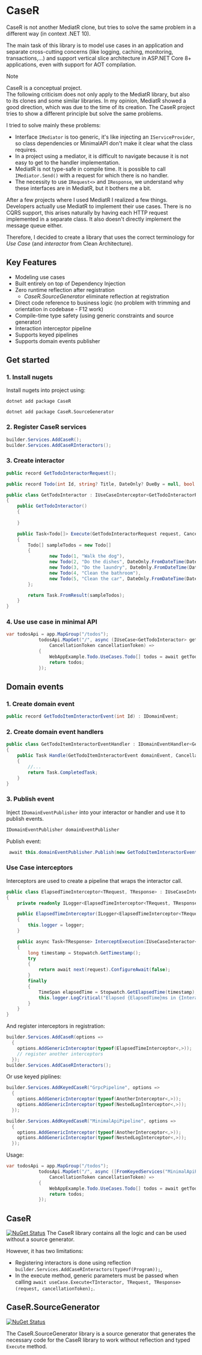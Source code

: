 # CaseR
CaseR is not another MediatR clone, but tries to solve the same problem in a different way (in context .NET 10).

The main task of this library is to model use cases in an application and separate cross-cutting concerns (like logging, caching, monitoring, transactions,...)
and support vertical slice architecture
in ASP\.NET Core 8+ applications, even with support for AOT compilation.


> [!NOTE]
> CaseR is a conceptual project.  
> The following criticism does not only apply to the MediatR library, but also to its clones and some similar libraries. In my opinion, MediatR showed a good direction, which was due to the time of its creation. The CaseR project tries to show a different principle but solve the same problems.

I tried to solve mainly these problems:
* Interface `IMediator` is too generic, it's like injecting an `IServiceProvider`,
  so class dependencies or MinimalAPI don't make it clear what the class requires.
* In a project using a mediator, it is difficult to navigate because it is not easy to get to the handler implementation.
* MediatR is not type-safe in compile time. It is possible to call `IMediator.Send()` with a request for which there is no handler.
* The necessity to use `IRequest<>` and `IResponse`, we understand why these interfaces are in MediatR, but it bothers me a bit.

After a few projects where I used MediatR I realized a few things.
Developers actually use MediatR to implement their use cases.
There is no CQRS support, this arises naturally by having each HTTP request implemented in a separate class.
It also doesn't directly implement the message queue either.

Therefore, I decided to create a library that uses the correct terminology for _Use Case_ (and _interactor_ from Clean Architecture).

## Key Features
* Modeling use cases
* Built entirely on top of Dependency Injection
* Zero runtime reflection after registration
  * _CaseR.SourceGenerator_ eliminate reflection at registration
* Direct code reference to business logic (no problem with trimming and orientation in codebase - F12 work)
* Compile-time type safety (using generic constraints and source generator)
* Interaction interceptor pipeline
* Supports keyed pipelines
* Supports domain events publisher

## Get started

### 1. Install nugets
Install nugets into project using:

`dotnet add package CaseR`

`dotnet add package CaseR.SourceGenerator`

### 2. Register CaseR services
```cs
builder.Services.AddCaseR();
builder.Services.AddCaseRInteractors();
```
### 3. Create interactor

```cs
public record GetTodoInteractorRequest();

public record Todo(int Id, string? Title, DateOnly? DueBy = null, bool IsComplete = false);

public class GetTodoInteractor : IUseCaseInterceptor<GetTodoInteractorRequest, Todo[]>
{
    public GetTodoInteractor()
    {
        
    }

    public Task<Todo[]> Execute(GetTodoInteractorRequest request, CancellationToken cancellationToken)
    {
        Todo[] sampleTodos = new Todo[] 
        {
                new Todo(1, "Walk the dog"),
                new Todo(2, "Do the dishes", DateOnly.FromDateTime(DateTime.Now)),
                new Todo(3, "Do the laundry", DateOnly.FromDateTime(DateTime.Now.AddDays(1))),
                new Todo(4, "Clean the bathroom"),
                new Todo(5, "Clean the car", DateOnly.FromDateTime(DateTime.Now.AddDays(2)))
        };

        return Task.FromResult(sampleTodos);
    }
}
```

### 4. Use use case in minimal API
```cs
var todosApi = app.MapGroup("/todos");
            todosApi.MapGet("/", async (IUseCase<GetTodoInteractor> getTodoInteractor,
                CancellationToken cancellationToken) =>
            {
                WebAppExample.Todo.UseCases.Todo[] todos = await getTodoInteractor.Execute(new GetTodoInteractorRequest(), cancellationToken);
                return todos;
            });
```

## Domain events

### 1. Create domain event
```cs
public record GetTodoItemInteractorEvent(int Id) : IDomainEvent;
```

### 2. Create domain event handlers
```cs
public class GetTodoItemInteractorEventHandler : IDomainEventHandler<GetTodoItemInteractorEvent>
{
    public Task Handle(GetTodoItemInteractorEvent domainEvent, CancellationToken cancellationToken)
    {
        //...
        return Task.CompletedTask;
    }
}
```

### 3. Publish event
Inject `IDomainEventPublisher` into your interactor or handler and use it to publish events.
```cs
IDomainEventPublisher domainEventPublisher
```

Publish event:
```cs
 await this.domainEventPublisher.Publish(new GetTodoItemInteractorEvent(request), cancellationToken);
```

### Use Case interceptors
Interceptors are used to create a pipeline that wraps the interactor call.

```cs
public class ElapsedTimeInterceptor<TRequest, TResponse> : IUseCaseInterceptor<TRequest, TResponse>
{
    private readonly ILogger<ElapsedTimeInterceptor<TRequest, TResponse>> logger;

    public ElapsedTimeInterceptor(ILogger<ElapsedTimeInterceptor<TRequest, TResponse>> logger)
    {
        this.logger = logger;
    }

    public async Task<TResponse> InterceptExecution(IUseCaseInteractor<TRequest, TResponse> useCaseInteractor, TRequest request, UseCasePerformDelegate<TRequest, TResponse> next, CancellationToken cancellationToken)
    {
        long timestamp = Stopwatch.GetTimestamp();
        try
        {
            return await next(request).ConfigureAwait(false);
        }
        finally
        {
            TimeSpan elapsedTime = Stopwatch.GetElapsedTime(timestamp);
            this.logger.LogCritical("Elapsed {ElapsedTime}ms in {InteractorName}.", elapsedTime.TotalMilliseconds, useCaseInteractor.GetType().Name);
        }
    }
}
```

And register interceptors in registration:
```cs
builder.Services.AddCaseR(options =>
  {
    options.AddGenericInterceptor(typeof(ElapsedTimeInterceptor<,>));
    // register another interceptors
  });
builder.Services.AddCaseRInteractors();
```

Or use keyed piplines:
```cs
builder.Services.AddKeyedCaseR("GrpcPipeline", options =>
  {
    options.AddGenericInterceptor(typeof(AnotherInterceptor<,>));
    options.AddGenericInterceptor(typeof(NestedLogInterceptor<,>));
  });

builder.Services.AddKeyedCaseR("MinimalApiPipeline", options =>
  {
    options.AddGenericInterceptor(typeof(AnotherInterceptor<,>));
    options.AddGenericInterceptor(typeof(NestedLogInterceptor<,>));
  });
```

Usage:
```cs
var todosApi = app.MapGroup("/todos");
            todosApi.MapGet("/", async ([FromKeyedServices("MinimalApiPipeline")] IUseCase<GetTodoInteractor> getTodoInteractor,
                CancellationToken cancellationToken) =>
            {
                WebAppExample.Todo.UseCases.Todo[] todos = await getTodoInteractor.Execute(new GetTodoInteractorRequest(), cancellationToken);
                return todos;
            });
```

## CaseR 
[![NuGet Status](http://img.shields.io/nuget/v/CaseR.svg?style=flat)](https://www.nuget.org/packages/CaseR/)
The CaseR library contains all the logic and can be used without a source generator.

However, it has two limitations:
* Registering interactors is done using reflection `builder.Services.AddCaseRInteractors(typeof(Program));`,
* In the execute method, generic parameters must be passed when calling `await useCase.Execute<TInteractor, TRequest, TResponse>(request, cancellationToken);`.

## CaseR.SourceGenerator 
[![NuGet Status](http://img.shields.io/nuget/v/CaseR.SourceGenerator.svg?style=flat)](https://www.nuget.org/packages/CaseR.SourceGenerator/)

The CaseR.SourceGenerator library is a source generator that generates the necessary code for the CaseR library to work without reflection
and typed `Execute` method.

